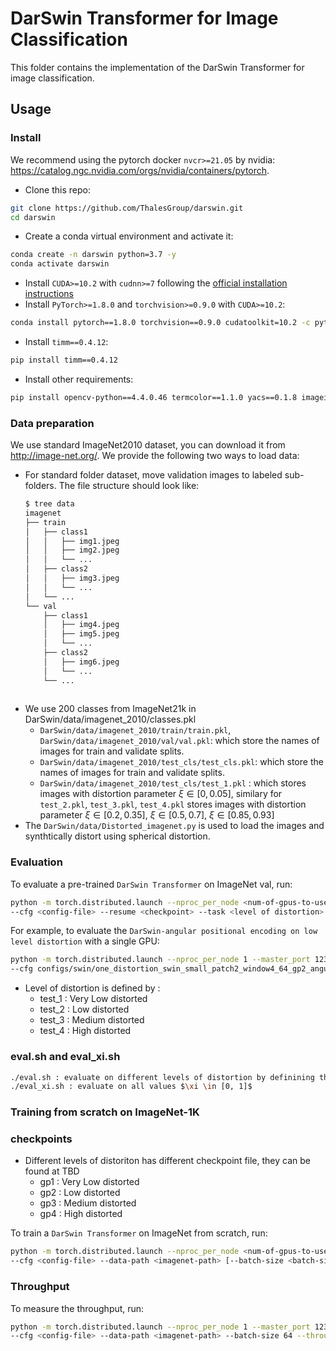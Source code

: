 # DarSwin Transformer for Image Classification

This folder contains the implementation of the DarSwin Transformer for image classification.

## Usage

### Install

We recommend using the pytorch docker `nvcr>=21.05` by
nvidia: https://catalog.ngc.nvidia.com/orgs/nvidia/containers/pytorch.

- Clone this repo:

```bash
git clone https://github.com/ThalesGroup/darswin.git
cd darswin
```

- Create a conda virtual environment and activate it:

```bash
conda create -n darswin python=3.7 -y
conda activate darswin
```

- Install `CUDA>=10.2` with `cudnn>=7` following
  the [official installation instructions](https://docs.nvidia.com/cuda/cuda-installation-guide-linux/index.html)
- Install `PyTorch>=1.8.0` and `torchvision>=0.9.0` with `CUDA>=10.2`:

```bash
conda install pytorch==1.8.0 torchvision==0.9.0 cudatoolkit=10.2 -c pytorch
```

- Install `timm==0.4.12`:

```bash
pip install timm==0.4.12
```

- Install other requirements:

```bash
pip install opencv-python==4.4.0.46 termcolor==1.1.0 yacs==0.1.8 imageio
```



### Data preparation

We use standard ImageNet2010 dataset, you can download it from http://image-net.org/. We provide the following two ways to
load data:

- For standard folder dataset, move validation images to labeled sub-folders. The file structure should look like:
  ```bash
  $ tree data
  imagenet
  ├── train
  │   ├── class1
  │   │   ├── img1.jpeg
  │   │   ├── img2.jpeg
  │   │   └── ...
  │   ├── class2
  │   │   ├── img3.jpeg
  │   │   └── ...
  │   └── ...
  └── val
      ├── class1
      │   ├── img4.jpeg
      │   ├── img5.jpeg
      │   └── ...
      ├── class2
      │   ├── img6.jpeg
      │   └── ...
      └── ...
 
  ```
- We use 200 classes from ImageNet21k in DarSwin/data/imagenet_2010/classes.pkl
    - `DarSwin/data/imagenet_2010/train/train.pkl`, `DarSwin/data/imagenet_2010/val/val.pkl`: which store the names of images for train and validate splits.
    - `DarSwin/data/imagenet_2010/test_cls/test_cls.pkl`: which store the names of images for train and validate splits.
    - `DarSwin/data/imagenet_2010/test_cls/test_1.pkl` : which stores images with distortion parameter $\xi \in [0,0.05]$, similary for `test_2.pkl`, `test_3.pkl`, `test_4.pkl` stores images with distortion parameter $\xi \in [0.2, 0.35]$, $\xi \in [0.5, 0.7]$, $\xi \in [0.85, 0.93]$
- The `DarSwin/data/Distorted_imagenet.py` is used to load the images and synthtically distort using spherical distortion.

### Evaluation

To evaluate a pre-trained `DarSwin Transformer` on ImageNet val, run:

```bash
python -m torch.distributed.launch --nproc_per_node <num-of-gpus-to-use> --master_port 12345 main.py --eval \
--cfg <config-file> --resume <checkpoint> --task <level of distortion> --data-path <imagenet-path> 
```

For example, to evaluate the `DarSwin-angular positional encoding on low level distortion` with a single GPU:

```bash
python -m torch.distributed.launch --nproc_per_node 1 --master_port 12345 main.py --eval \
--cfg configs/swin/one_distortion_swin_small_patch2_window4_64_gp2_angular.yaml --resume one_distortion_swin_small_patch2_window4_64_gp2_angular.yaml.pth --task <level of distortion> --data-path <imagenet-path>
```

- Level of distortion is defined by :
  -  test_1 : Very Low distorted
  -  test_2 : Low distorted
  -  test_3 : Medium distorted
  -  test_4 : High distorted

### eval.sh and eval_xi.sh #######
```bash
./eval.sh : evaluate on different levels of distortion by definining the --task [test_1, test_2, test_3, test_4] depending on level of ditrotion for testing 
./eval_xi.sh : evaluate on all values $\xi \in [0, 1]$
```
### Training from scratch on ImageNet-1K

### checkpoints 
- Different levels of distoriton has different checkpoint file, they can be found at TBD
  -  gp1 : Very Low distorted
  -  gp2 : Low distorted
  -  gp3 : Medium distorted
  -  gp4 : High distorted


To train a `DarSwin Transformer` on ImageNet from scratch, run:

```bash
python -m torch.distributed.launch --nproc_per_node <num-of-gpus-to-use> --master_port 12345  main.py \ 
--cfg <config-file> --data-path <imagenet-path> [--batch-size <batch-size-per-gpu> --output <output-directory> --tag <job-tag>]
```

### Throughput

To measure the throughput, run:

```bash
python -m torch.distributed.launch --nproc_per_node 1 --master_port 12345  main.py \
--cfg <config-file> --data-path <imagenet-path> --batch-size 64 --throughput --disable_amp
```
